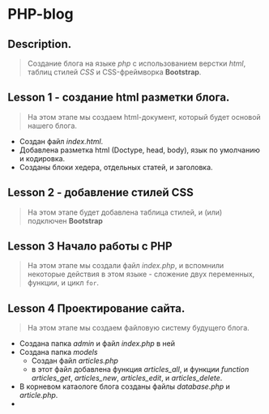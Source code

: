 # PHP-blog
## Description.
> Создание блога на языке _php_ с использованием верстки _html_, таблиц стилей _CSS_ и CSS-фреймворка **Bootstrap**.
## Lesson 1 - создание html разметки блога.
> На этом этапе мы создаем html-документ, который будет основой нашего блога.
>
- Создан файл _index.html_.
- Добавлена разметка html (Doctype, head, body), язык по умолчанию и кодировка.
- Созданы блоки хедера, отдельных статей, и заголовка.

## Lesson 2 - добавление стилей CSS
> На этом этапе будет добавлена таблица стилей, и (или) подключен **Bootstrap**

## Lesson 3 Начало работы с PHP
> На этом этапе мы создали файл _index.php_, и вспомнили некоторые действия в этом языке - сложение двух переменных, функции, и цикл `for`.

## Lesson 4 Проектирование сайта.
> На этом этапе мы создаем файловую систему будущего блога.
- Создана папка _admin_ и файл _index.php_ в ней
- Создана папка _models_
  - Создан файл _articles.php_
  - в этот файл добавлена функция _articles_all_, и функции _function articles_get_, _articles_new_, _articles_edit_, и _articles_delete_.
- В корневом катаологе блога созданы файлы _database.php_ и _article.php_.
- 
 
 
